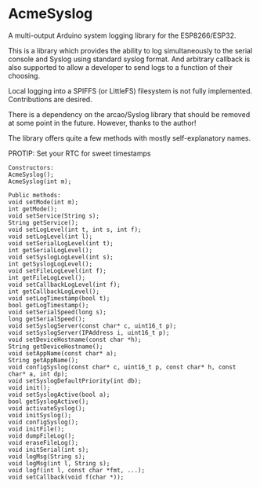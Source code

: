 # AcmeSyslog

A multi-output Arduino system logging library for the ESP8266/ESP32.

This is a library which provides the ability to log simultaneously to the
serial console and Syslog using standard syslog format.  And arbitrary callback
is also supported to allow a developer to send logs to a function of their
choosing.

Local logging into a SPIFFS (or LittleFS) filesystem is not fully implemented.
Contributions are desired.

There is a dependency on the arcao/Syslog library that should be removed
at some point in the future.  However, thanks to the author!

The library offers quite a few methods with mostly self-explanatory names.

PROTIP:  Set your RTC for sweet timestamps

    Constructors:
    AcmeSyslog();
    AcmeSyslog(int m);

    Public methods:
    void setMode(int m); 
    int getMode(); 
    void setService(String s);
    String getService();
    void setLogLevel(int t, int s, int f);
    void setLogLevel(int l);
    void setSerialLogLevel(int t);
    int getSerialLogLevel();
    void setSyslogLogLevel(int s);
    int getSyslogLogLevel();
    void setFileLogLevel(int f);
    int getFileLogLevel();
    void setCallbackLogLevel(int f);
    int getCallbackLogLevel();
    void setLogTimestamp(bool t); 
    bool getLogTimestamp(); 
    void setSerialSpeed(long s); 
    long getSerialSpeed();
    void setSyslogServer(const char* c, uint16_t p);
    void setSyslogServer(IPAddress i, uint16_t p);
    void setDeviceHostname(const char *h);
    String getDeviceHostname();
    void setAppName(const char* a);
    String getAppName();
    void configSyslog(const char* c, uint16_t p, const char* h, const char* a, int dp);
    void setSyslogDefaultPriority(int db); 
    void init();
    void setSyslogActive(bool a);
    bool getSyslogActive();
    void activateSyslog();
    void initSyslog();
    void configSyslog();
    void initFile();
    void dumpFileLog();
    void eraseFileLog(); 
    void initSerial(int s); 
    void logMsg(String s);
    void logMsg(int l, String s);
    void logf(int l, const char *fmt, ...);
    void setCallback(void f(char *));

